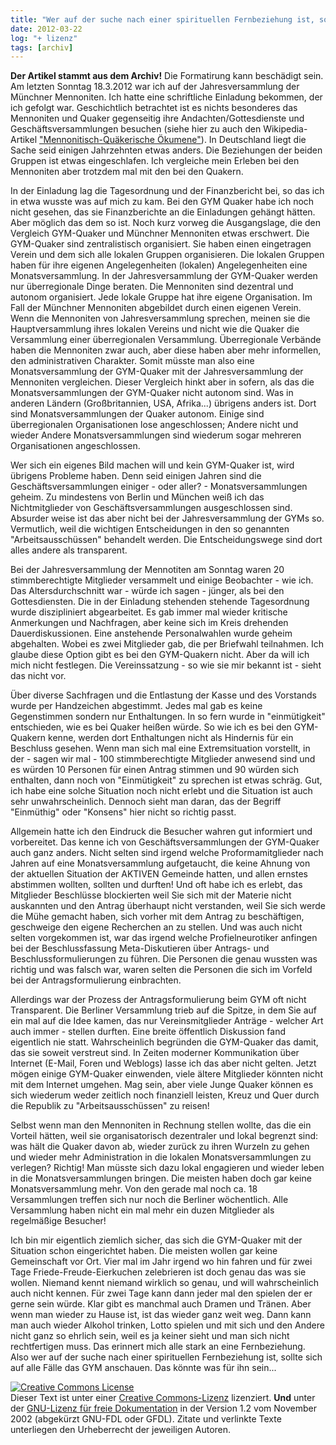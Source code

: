 ```yaml
---
title: "Wer auf der suche nach einer spirituellen Fernbeziehung ist, sollte sich auf alle Fälle das GYM anschauen"
date: 2012-03-22
log: "+ lizenz"
tags: [archiv]
---
```

**Der Artikel stammt aus dem Archiv!** Die Formatirung kann beschädigt sein.
Am letzten Sonntag 18.3.2012 war ich auf der Jahresversammlung der Münchner Mennoniten. Ich hatte eine schriftliche Einladung bekommen, der ich gefolgt war. Geschichtlich betrachtet ist es nichts besonderes das Mennoniten und Quaker gegenseitig ihre Andachten/Gottesdienste und Geschäftsversammlungen besuchen (siehe hier zu auch den Wikipedia-Artikel <a href="http://de.wikipedia.org/wiki/Mennonitisch-Qu%C3%A4kerische_%C3%96kumene">"Mennonitisch-Quäkerische Ökumene"</a>). In Deutschland liegt die Sache seid einigen Jahrzehnten etwas anders. Die Beziehungen der beiden Gruppen ist etwas eingeschlafen. Ich vergleiche mein Erleben bei den Mennoniten aber trotzdem mal mit den bei den Quakern. 
<!--break-->
In der Einladung lag die Tagesordnung und der Finanzbericht bei, so das ich in etwa wusste was auf mich zu kam. Bei den GYM Quaker habe ich noch nicht gesehen, das sie Finanzberichte an die Einladungen gehängt hätten. Aber möglich das dem so ist. Noch kurz vorweg die Ausgangslage, die den Vergleich GYM-Quaker und Münchner Mennoniten etwas erschwert. Die GYM-Quaker sind zentralistisch organisiert. Sie haben einen eingetragen Verein und dem sich alle lokalen Gruppen organisieren. Die lokalen Gruppen haben für ihre eigenen Angelegenheiten (lokalen) Angelegenheiten eine Monatsversammlung. In der Jahresversammlung der GYM-Quaker werden nur überregionale Dinge beraten. Die Mennoniten sind dezentral und autonom organisiert. Jede lokale Gruppe hat ihre eigene Organisation. Im Fall der Münchner Mennoniten abgebildet durch einen eigenen Verein. Wenn die Mennoniten von Jahresversammlung sprechen, meinen sie die Hauptversammlung ihres lokalen Vereins und nicht wie die Quaker die Versammlung einer überregionalen Versammlung. Überregionale Verbände haben die Mennoniten zwar auch, aber diese haben aber mehr informellen, den administrativen Charakter. Somit müsste man also eine Monatsversammlung der GYM-Quaker mit der Jahresversammlung der Mennoniten vergleichen. Dieser Vergleich hinkt aber in sofern, als das die Monatsversammlungen der GYM-Quaker nicht autonom sind. Was in anderen Ländern (Großbritannien, USA, Afrika...) übrigens anders ist. Dort sind Monatsversammlungen der Quaker autonom. Einige sind überregionalen Organisationen lose angeschlossen; Andere nicht und wieder Andere Monatsversammlungen sind wiederum sogar mehreren Organisationen angeschlossen.

Wer sich ein eigenes Bild machen will und kein GYM-Quaker ist, wird übrigens Probleme haben. Denn seid einigen Jahren sind die Geschäftsversammlungen einiger - oder aller? - Monatsversammlungen geheim. Zu mindestens von Berlin und München weiß ich das Nichtmitglieder von Geschäftsversammlungen ausgeschlossen sind. Absurder weise ist das aber nicht bei der Jahresversammlung der GYMs so. Vermutlich, weil die wichtigen Entscheidungen in den so genannten "Arbeitsausschüssen" behandelt werden. Die Entscheidungswege sind dort alles andere als transparent.

Bei der Jahresversammlung der Mennotiten am Sonntag waren 20 stimmberechtigte Mitglieder versammelt und einige Beobachter - wie ich. Das Altersdurchschnitt war - würde ich sagen - jünger, als bei den Gottesdiensten. Die in der Einladung stehenden stehende Tagesordnung wurde diszipliniert abgearbeitet. Es gab immer mal wieder kritische Anmerkungen und Nachfragen, aber keine sich im Kreis drehenden Dauerdiskussionen. Eine anstehende Personalwahlen wurde geheim abgehalten. Wobei es zwei Mitglieder gab, die per Briefwahl teilnahmen. Ich glaube diese Option gibt es bei den GYM-Quakern nicht. Aber da will ich mich nicht festlegen. Die Vereinssatzung - so wie sie mir bekannt ist - sieht das nicht vor. 

Über diverse Sachfragen und die Entlastung der Kasse und des Vorstands wurde per Handzeichen abgestimmt. Jedes mal gab es keine Gegenstimmen sondern nur Enthaltungen. In so fern wurde in "einmütigkeit" entschieden, wie es bei Quaker heißen würde. So wie ich es bei den GYM-Quakern kenne, werden dort Enthaltungen nicht als Hindernis für ein Beschluss gesehen. Wenn man sich mal eine Extremsituation vorstellt, in der - sagen wir mal - 100 stimmberechtigte Mitglieder anwesend sind und es würden 10 Personen für einen Antrag stimmen und 90 würden sich enthalten, dann noch von "Einmütigkeit" zu sprechen ist etwas schräg. Gut, ich habe eine solche Situation noch nicht erlebt und die Situation ist auch sehr unwahrscheinlich. Dennoch sieht man daran, das der Begriff "Einmüthig" oder "Konsens" hier nicht so richtig passt.

Allgemein hatte ich den Eindruck die Besucher wahren gut informiert und vorbereitet. Das kenne ich von Geschäftsversammlungen der GYM-Quaker auch ganz anders. Nicht selten sind irgend welche Proformamitglieder nach Jahren auf eine Monatsversammlung aufgetaucht, die keine Ahnung von der aktuellen Situation der AKTIVEN Gemeinde hatten, und allen ernstes abstimmen wollten, sollten und durften! Und oft habe ich es erlebt, das Mitglieder Beschlüsse blockierten weil Sie sich mit der Materie nicht auskannten und den Antrag überhaupt nicht verstanden, weil Sie sich werde die Mühe gemacht haben, sich vorher mit dem Antrag zu beschäftigen, geschweige den eigene Recherchen an zu stellen. Und was auch nicht selten vorgekommen ist, war das irgend welche Profielneurotiker anfingen bei der Beschlussfassung Meta-Diskutieren über Antrags- und Beschlussformulierungen zu führen. Die Personen die genau wussten was richtig und was falsch war, waren selten die Personen die sich im Vorfeld bei der Antragsformulierung einbrachten.

Allerdings war der Prozess der Antragsformulierung beim GYM oft nicht Transparent. Die Berliner Versammlung trieb auf die Spitze, in dem Sie auf ein mal auf die Idee kamen, das nur Vereinsmitglieder Anträge - welcher Art auch immer - stellen durften. Eine breite öffentlich Diskussion fand eigentlich nie statt. Wahrscheinlich begründen die GYM-Quaker das damit, das sie soweit verstreut sind. In Zeiten moderner Kommunikation über Internet (E-Mail, Foren und Weblogs) lasse ich das aber nicht gelten. Jetzt mögen einige GYM-Quaker einwenden, viele ältere Mitglieder könnten nicht mit dem Internet umgehen. Mag sein, aber viele Junge Quaker können es sich wiederum weder zeitlich noch finanziell leisten, Kreuz und Quer durch die Republik zu "Arbeitsausschüssen" zu reisen!

Selbst wenn man den Mennoniten in Rechnung stellen wollte, das die ein Vorteil hätten, weil sie organisatorisch dezentraler und lokal begrenzt sind: was hält die Quaker davon ab, wieder zurück zu ihren Wurzeln zu gehen und wieder mehr Administration in die lokalen Monatsversammlungen zu verlegen? Richtig! Man müsste sich dazu lokal engagieren und wieder leben in die Monatsversammlungen bringen. Die meisten haben doch gar keine Monatsversammlung mehr. Von den gerade mal noch ca. 18 Versammlungen treffen sich nur noch die Berliner wöchentlich. Alle Versammlung haben nicht ein mal mehr ein duzen Mitglieder als regelmäßige Besucher! 

Ich bin mir eigentlich ziemlich sicher, das sich die GYM-Quaker mit der Situation schon eingerichtet haben. Die meisten wollen gar keine Gemeinschaft vor Ort. Vier mal im Jahr irgend wo hin fahren und für zwei Tage Friede-Freude-Eierkuchen zelebrieren ist doch genau das was sie wollen. Niemand kennt niemand wirklich so genau, und will wahrscheinlich auch nicht kennen. Für zwei Tage kann dann jeder mal den spielen der er gerne sein würde. Klar gibt es manchmal auch Dramen und Tränen. Aber wenn man wieder zu Hause ist, ist das wieder ganz weit weg. Dann kann man auch wieder Alkohol trinken, Lotto spielen und mit sich und den Andere nicht ganz so ehrlich sein, weil es ja keiner sieht und man sich nicht rechtfertigen muss. Das erinnert mich alle stark an eine Fernbeziehung. Also wer auf der suche nach einer spirituellen Fernbeziehung ist, sollte sich auf alle Fälle das GYM anschauen. Das könnte was für ihn sein... 


<a rel="license" href="http://creativecommons.org/licenses/by-sa/3.0/de/"><img alt="Creative Commons License" style="border-width: 0pt;" src="http://i.creativecommons.org/l/by-sa/3.0/de/88x31.png" /></a><br />
Dieser <span xmlns:dc="http://purl.org/dc/elements/1.1/" href="http://purl.org/dc/dcmitype/Text" rel="dc:type">Text</span> ist unter einer <a rel="license" href="http://creativecommons.org/licenses/by-sa/3.0/de/">Creative Commons-Lizenz</a> lizenziert. **Und** unter der <a href="http://de.wikipedia.org/wiki/GFDL">GNU-Lizenz f&uuml;r freie Dokumentation</a> in der Version 1.2 vom November 2002 (abgek&uuml;rzt GNU-FDL oder GFDL). Zitate und verlinkte Texte unterliegen den Urheberrecht der jeweiligen Autoren.
